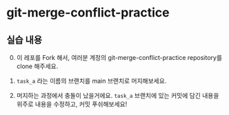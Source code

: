 # git-merge-conflict-practice

## 실습 내용

0. 이 레포를 Fork 해서, 여러분 계정의 git-merge-conflict-practice repository를 clone 해주세요.

1. `task_a` 라는 이름의 브랜치를 main 브랜치로 머지해보세요. 

2. 머지하는 과정에서 충돌이 났을거에요. `task_a` 브랜치에 있는 커밋에 담긴 내용을 위주로 내용을 수정하고, 커밋 푸쉬해보세요!
